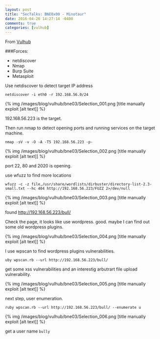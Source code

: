 ```yaml
---
layout: post
title: "SecTalks: BNE0x00 - Minotaur"
date: 2016-04-26 14:27:14 -0400
comments: true
categories: [vulhub]
---
```



From [Vulhub](https://www.vulnhub.com/entry/sectalks-bne0x00-minotaur,139/)

###Forces:

* netdiscover
* Nmap
* Burp Suite
* Metasploit

<!--more-->

Use netdiscover to detect target IP address

`netdiscover -i eth0 -r 192.168.56.0/24`

{% img  /images/blog/vulhub/bne03/Selection_001.png   [title manually exploit [alt text]] %}

192.168.56.223 is the target.


Then run nmap to detect opening ports and running services on the target machine.

`nmap -sV -v -O -A -T5 192.168.56.223 -p-`

{% img  /images/blog/vulhub/bne03/Selection_002.png   [title manually exploit [alt text]] %}

port 22, 80 and 2020 is opening.

use wfuzz to find more locations

`wfuzz -c -z file,/usr/share/wordlists/dirbuster/directory-list-2.3-small.txt --hc 404 http://192.168.56.223/FUZZ 2>/dev/null`


{% img  /images/blog/vulhub/bne03/Selection_003.png   [title manually exploit [alt text]] %}

found http://192.168.56.223/bull/

Check the page, it looks like use wordpress. good. maybe I can find out some old wordpress plugins.

{% img  /images/blog/vulhub/bne03/Selection_004.png   [title manually exploit [alt text]] %}

I use wpscan to find wordpress plugins vulnerabilities.

`uby wpscan.rb --url http://192.168.56.223/bull/`

get some xss vulnerabilities and an interestig arbutrart file upload vulnerability.

{% img  /images/blog/vulhub/bne03/Selection_005.png   [title manually exploit [alt text]] %}

next step, user enumeration.

`ruby wpscan.rb --url http://192.168.56.223/bull/ --enumerate u`

{% img  /images/blog/vulhub/bne03/Selection_006.png   [title manually exploit [alt text]] %}

get a user name `bully`


